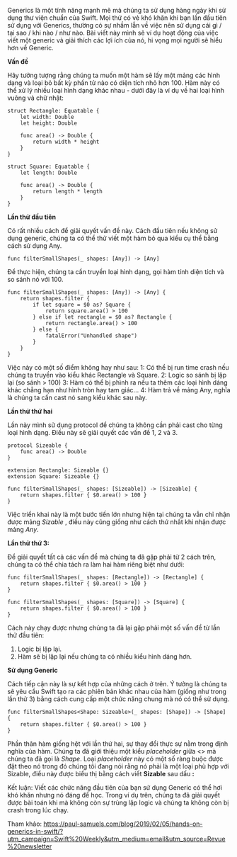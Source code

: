 Generics là một tính năng mạnh mẽ mà chúng ta sử dụng hàng ngày khi sử dụng thư viện chuẩn của Swift. Mọi thứ có vẻ khó khăn khi bạn lần đầu tiên sử dụng với Generics, thường có sự nhầm lẫn về việc nên sử dụng cái gì / tại sao / khi nào / như nào. Bài viết này mình sẽ  ví dụ hoạt động của việc viết một generic và giải thích các lợi ích của nó, hi vọng mọi người sẽ hiểu hơn về Generic.

**Vấn đề**

Hãy tưởng tượng rằng chúng ta muốn một hàm sẽ lấy một mảng các hình dạng và loại bỏ bất kỳ phần tử nào có diện tích nhỏ hơn 100. Hàm này có thể xử lý nhiều loại hình dạng khác nhau - dưới đây là ví dụ về hai loại hình vuông và chữ nhật:

```
struct Rectangle: Equatable {
    let width: Double
    let height: Double

    func area() -> Double {
        return width * height
    }
}

struct Square: Equatable {
    let length: Double

    func area() -> Double {
        return length * length
    }
}
```

**Lần thử đầu tiên**

Có rất nhiều cách để giải quyết vấn đề này.  Cách đầu tiên nếu không sử dụng generic, chúng ta có thể thử viết một hàm bỏ qua kiểu cụ thể bằng cách sử dụng Any.

```
func filterSmallShapes(_ shapes: [Any]) -> [Any]
```

Để thực hiện, chúng ta cần truyền loại hình dạng, gọi hàm tính diện tích và so sánh nó với 100.

```
func filterSmallShapes(_ shapes: [Any]) -> [Any] {
    return shapes.filter {
        if let square = $0 as? Square {
            return square.area() > 100
        } else if let rectangle = $0 as? Rectangle {
            return rectangle.area() > 100
        } else {
            fatalError("Unhandled shape")
        }
    }
}
```

Việc này có một số điểm không hay như sau:
1: Có thể bị run time crash nếu chúng ta truyền vào kiểu khác Rectangle và Square.
2: Logic so sánh bị lặp lại (so sánh > 100)
3: Hàm có thể bị phình ra nếu ta thêm các loại hình dáng khác chẳng hạn như hình tròn hay tam giác...
4: Hàm trả về mảng Any, nghĩa là chúng ta cần cast nó sang kiểu khác sau này.

**Lần thử thứ hai**

Lần này mình sử dụng protocol để chúng ta không cần phải cast cho từng loại hình dạng. Điều này sẽ giải quyết các vấn đề 1, 2 và 3.

```
protocol Sizeable {
    func area() -> Double
}

extension Rectangle: Sizeable {}
extension Square: Sizeable {}

func filterSmallShapes(_ shapes: [Sizeable]) -> [Sizeable] {
    return shapes.filter { $0.area() > 100 }
}
```

Việc triển khai này là một bước tiến lớn nhưng hiện tại chúng ta vẫn chỉ nhận được mảng *Sizable* , điều này cũng giống như cách thứ nhất khi nhận được mảng *Any*.

**Lần thử thứ 3:**

Để giải quyết tất cả các vấn đề mà chúng ta đã gặp phải từ 2 cách trên, chúng ta có thể chia tách ra làm hai hàm riêng biệt như dưới:

```
func filterSmallShapes(_ shapes: [Rectangle]) -> [Rectangle] {
    return shapes.filter { $0.area() > 100 }
}

func filterSmallShapes(_ shapes: [Square]) -> [Square] {
    return shapes.filter { $0.area() > 100 }
}
```

Cách này chạy được nhưng chúng ta đã lại gặp phải một số vấn đề từ lần thử đầu tiên:

1) Logic bị lặp lại.
2) Hàm sẽ bị lặp lại nếu chúng ta có nhiều kiểu hình dáng hơn.

**Sử dụng Generic**

Cách tiếp cận này là sự kết hợp của những cách ở trên. Ý tưởng là chúng ta sẽ yêu cầu Swift tạo ra các phiên bản khác nhau của hàm (giống như trong lần thử 3) bằng cách cung cấp một chức năng chung mà nó có thể sử dụng.

```
func filterSmallShapes<Shape: Sizeable>(_ shapes: [Shape]) -> [Shape] {
    return shapes.filter { $0.area() > 100 }
}
```

Phần thân hàm giống hệt với lần thứ hai, sự thay đổi thực sự nằm trong định nghĩa của hàm. Chúng ta đã giới thiệu một kiểu *placeholder* giữa <> mà chúng ta đã gọi là *Shape*. Loại *placeholder* này có một số ràng buộc được đặt theo nó trong đó chúng tôi đang nói rằng nó phải là một loại phù hợp với Sizable, điều này được biểu thị bằng cách viết **Sizable** sau dấu **:**

Kết luận:
Viết các chức năng đầu tiên của bạn sử dụng Generic có thể hơi khó khăn nhưng nó đáng để học. Trong ví dụ trên, chúng ta đã giải quyết được bài toán khi mà  không còn sự trùng lặp logic và chúng ta không còn bị crash trong lúc chạy.

Tham khảo: https://paul-samuels.com/blog/2019/02/05/hands-on-generics-in-swift/?utm_campaign=Swift%20Weekly&utm_medium=email&utm_source=Revue%20newsletter